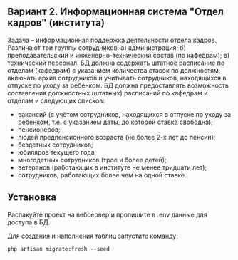 ## Вариант 2. Информационная система "Отдел кадров" (института)

Задача – информационная поддержка деятельности отдела кадров.
Различают три группы сотрудников: а) администрация; б) преподавательский и инженерно-технический состав (по кафедрам); в) технический персонал. БД должна содержать штатное расписание по отделам (кафедрам) с указанием количества ставок по должностям, включать архив сотрудников и учитывать сотрудников, находящихся в отпуске по уходу за ребенком.
БД должна предоставлять возможность составления должностных (штатных) расписаний по кафедрам и отделам и следующих списков:
- вакансий (с учётом сотрудников, находящихся в отпуске по уходу за ребенком, т.е. с указанием даты, до которой ставка свободна);
- пенсионеров;
- людей предпенсионного возраста (не более 2-х лет до пенсии);
- бездетных сотрудников;
- юбиляров текущего года;
- многодетных сотрудников (трое и более детей);
- ветеранов (работающих в институте не менее тридцати лет);
- сотрудников, работающих более чем на одной ставке. 


## Установка

Распакуйте проект на вебсервер и пропишите в .env данные для доступа в БД.

Для создания и наполнения таблиц запустите команду:

```shell
php artisan migrate:fresh --seed
```

